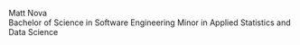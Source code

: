 Matt Nova
<br />
Bachelor of Science in Software Engineering
Minor in Applied Statistics and Data Science
